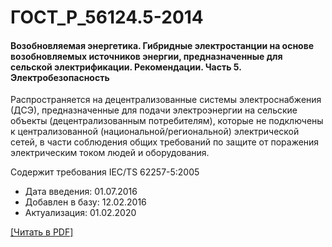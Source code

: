 # ГОСТ_Р_56124.5-2014

#### Возобновляемая энергетика. Гибридные электростанции на основе возобновляемых источников энергии, предназначенные для сельской электрификации. Рекомендации. Часть 5. Электробезопасность

Распространяется на децентрализованные системы электроснабжения (ДСЭ), предназначенные для подачи электроэнергии на сельские объекты (децентрализованным потребителям), которые не подключены к централизованной (национальной/региональной) электрической сетей, в части соблюдения общих требований по защите от поражения электрическим током людей и оборудования.

Содержит требования IEC/TS 62257-5:2005

- Дата введения: 01.07.2016
- Добавлен в базу: 12.02.2016
- Актуализация: 01.02.2020

<a onclick="openFileCallback('https://standartgost.ru/g/ГОСТ_Р_56124.5-2014.pdf', 'ГОСТ_Р_56124.5-2014.pdf');" href="#">[Читать в PDF]</a>